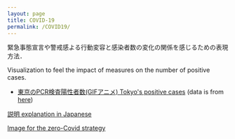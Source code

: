 ```yaml
---
layout: page
title: COVID-19
permalink: /COVID19/
---
```


緊急事態宣言や警戒感よる行動変容と感染者数の変化の関係を感じるための表現方法．


Visualization to feel the impact of measures on the number of positive cases. 

- [東京のPCR検査陽性者数(GIFアニメ) Tokyo's positive cases](/assets/gif/tokyo.gif)
(data is from [here](https://oku.edu.mie-u.ac.jp/~okumura/python/COVID-19.html))

[説明 explanation in Japanese](https://note.com/ryseto/n/n432fcc37c992)


[Image for the zero-Covid strategy](/assets/img/zeroCOVID2.jpg)